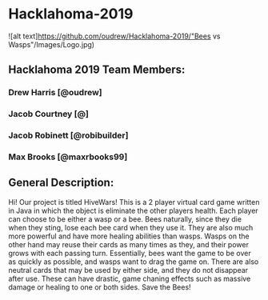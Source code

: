 # Hacklahoma-2019 
![alt text]https://github.com/oudrew/Hacklahoma-2019/"Bees vs Wasps"/Images/Logo.jpg)

## Hacklahoma 2019 Team Members:
### Drew Harris [@oudrew]
### Jacob Courtney [@]
### Jacob Robinett [@robibuilder]
### Max Brooks [@maxrbooks99]

## General Description:
Hi! Our project is titled HiveWars! This is a 2 player virtual card game written in Java in which the object is eliminate the other players health. Each player can choose to be either a wasp or a bee. Bees naturally, since they die when they sting, lose each bee card when they use it. They are also much more powerful and have more healing abilities than wasps. Wasps on the other hand may reuse their cards as many times as they, and their power grows with each passing turn. Essentially, bees want the game to be over as quickly as possible, and wasps want to drag the game on. There are also neutral cards that may be used by either side, and they do not disappear after use. These can have drastic, game chaning effects such as massive damage or healing to one or both sides. Save the Bees!
